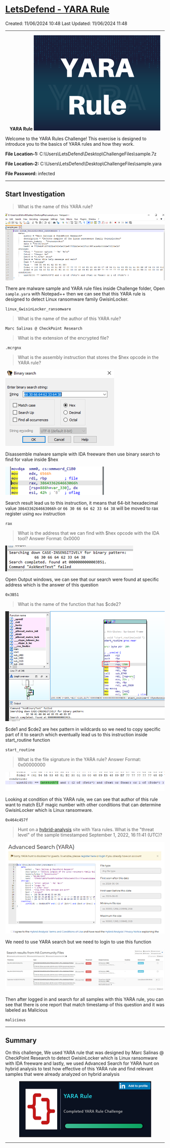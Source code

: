 # [LetsDefend - YARA Rule](https://app.letsdefend.io/challenge/yara-rule)
Created: 11/06/2024 10:48
Last Updated: 11/06/2024 11:48
* * *
<div align=center>

**YARA Rule**
![5507e47de32223c02346c5eede4bb543.png](../../_resources/5507e47de32223c02346c5eede4bb543.png)
</div>
Welcome to the YARA Rules Challenge! This exercise is designed to introduce you to the basics of YARA rules and how they work.

**File Location-1:** C:\Users\LetsDefend\Desktop\ChallengeFiles\sample.7z

**File Location-2:** C:\Users\LetsDefend\Desktop\ChallengeFiles\sample.yara

**File Password:** infected
* * *
## Start Investigation
>What is the name of this YARA rule?

![7676c7f3c20434eae516178c5b55c1fd.png](../../_resources/7676c7f3c20434eae516178c5b55c1fd.png)

There are malware sample and YARA rule files inside Challenge folder, Open `sample.yara` with Notepad++ then we can see that this YARA rule is designed to detect Linux ransomware family GwisinLocker. 

```
linux_GwisinLocker_ransomware
```

>What is the name of the author of this YARA rule?
```
Marc Salinas @ CheckPoint Research
```

>What is the extension of the encrypted file?
```
.mcrgnx
```

>What is the assembly instruction that stores the $hex opcode in the YARA rule?

![79bb20332a6d9dad0bc2fbd7269197fb.png](../../_resources/79bb20332a6d9dad0bc2fbd7269197fb.png)

Disassemble malware sample with IDA freeware then use binary search to find for value inside $hex

![1d10f0ff2863251ee93291d18670bf24.png](../../_resources/1d10f0ff2863251ee93291d18670bf24.png)

Search result lead us to this instruction, it means that 64-bit hexadecimal value `3864336264663066h` or `66 30 66 64 62 33 64 38` will be moved to rax register using `mov` instruction

```
rax
```

>What is the address that we can find with $hex opcode with the IDA tool?
Answer Format: 0x0000

![006157c837a22521c149325c8beee4ba.png](../../_resources/006157c837a22521c149325c8beee4ba.png)

Open Output windows, we can see that our search were found at specific address which is the answer of this question

```
0x3B51
```

>What is the name of the function that has $cde2?

![63317e7d2041eb5b060dfcdb52b57e5a.png](../../_resources/63317e7d2041eb5b060dfcdb52b57e5a.png)

$cde1 and $cde2 are hex pattern in wildcards so we need to copy specific part of it to search which eventually lead us to this instruction inside start_routine function

```
start_routine
```

>What is the file signature in the YARA rule?
Answer Format: 0x00000000

![7e788bba7f4a37e09b6a544eb0a5bbaf.png](../../_resources/7e788bba7f4a37e09b6a544eb0a5bbaf.png)

Looking at condition of this YARA rule, we can see that author of this rule want to match ELF magic number with other conditions that can determine GwisinLocker which is Linux ransomware.

```
0x464c457f
```

>Hunt on a [hybrid-analysis](https://www.hybrid-analysis.com/) site with Yara rules. What is the "threat level" of the sample timestamped September 1, 2022, 16:11:41 (UTC)?

![fa30b9ae0f919c87798460cb1f72316b.png](../../_resources/fa30b9ae0f919c87798460cb1f72316b.png)

We need to use YARA search but we need to login to use this function

![5470cf46c530ac6880b97403de630832.png](../../_resources/5470cf46c530ac6880b97403de630832.png)

Then after logged in and search for all samples with this YARA rule, you can see that there is one report that match timestamp of this question and it was labeled as Malicious

```
malicious
```

* * *
## Summary

On this challenge, We used YARA rule that was designed by Marc Salinas @ CheckPoint Research to detect GwisinLocker which is Linux ransomware with IDA freeware and lastly, we used Advanced Search for YARA hunt on hybrid analysis to test how effective of this YARA rule and find relevant samples that were already analyzed on hybrid analysis

<div align=center>

![e04c077150207472ff5f82701f11d3ff.png](../../_resources/e04c077150207472ff5f82701f11d3ff.png)
</div>

* * *
